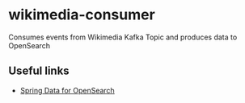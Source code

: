 # wikimedia-consumer
Consumes events from Wikimedia Kafka Topic and produces data to OpenSearch

## Useful links
* [Spring Data for OpenSearch](https://github.com/opensearch-project/spring-data-opensearch)
